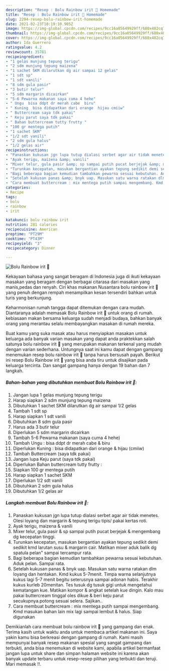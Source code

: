 ```yaml
---
description: "Resep : Bolu Rainbow irit 🌈 Homemade"
title: "Resep : Bolu Rainbow irit 🌈 Homemade"
slug: 2294-resep-bolu-rainbow-irit-homemade
date: 2021-02-23T10:19:10.905Z
image: https://img-global.cpcdn.com/recipes/9cc16a05649929ff/680x482cq70/bolu-rainbow-irit-🌈-foto-resep-utama.jpg
thumbnail: https://img-global.cpcdn.com/recipes/9cc16a05649929ff/680x482cq70/bolu-rainbow-irit-🌈-foto-resep-utama.jpg
cover: https://img-global.cpcdn.com/recipes/9cc16a05649929ff/680x482cq70/bolu-rainbow-irit-🌈-foto-resep-utama.jpg
author: Ida Guerrero
ratingvalue: 4.2
reviewcount: 35781
recipeingredient:
- "1 gelas munjung tepung terigu"
- "2 sdm munjung tepung maizena"
- "1 sachet SKM dilarutkan dg air sampai 12 gelas"
- "1 sdt sp"
- "1 sdt vanili"
- "8 sdm gula pasir"
- "3 butir telur"
- "5 sdm margarin dicairkan"
- "5-6 Pewarna makanan saya cuma 4 hehe"
- " Ungu  bisa ddpt dr merah cabe  biru"
- " Kuning  bisa didapatkan dari orange  hijau cmiiw"
- " Buttercream saya tdk pakai"
- " Keju parut saya tdk pakai"
- " Bahan buttercream tutty frutty "
- "100 gr mentega putih"
- "1 sachet SKM"
- "1/2 sdt vanili"
- "2 sdm gula halus"
- "1/2 gelas air"
recipeinstructions:
- "Panaskan kukusan jgn lupa tutup dialasi serbet agar air tidak menetes. Olesi loyang dan margarin &amp; tepung terigu tipis/ pakai kertas roti."
- "Ayak terigu, maizena &amp; vanili"
- "Mixer telur, gula pasir &amp; sp sampai putih pucat berjejak &amp; mengembang dg kecepatan tinggi."
- "Turunkan kecepatan, masukan bergantian ayakan tepung sedikit demi sedikit kmd larutan susu &amp; margarin cair. Matikan mixer aduk balik dg spatula pelan&#34; sampai tercampur rata."
- "Bagi beberapa bagian kemudian tambahkan pewarna sesuai kebutuhan. Aduk pelan. Sampai rata."
- "Setelah kukusan panas &amp; bnyk uap. Masukan satu warna ratakan dlm loyang dan hentakan. Kmd kukus 5-7menit. Timpa warna selanjutnya kukus lagi 5-7 menit begitu seterusnya sampai adonan habis. Terakhir kukus kurleb 20menitan. Tes tusuk dg tusuk gigi untuk mengetahui kematangan kue. Matikan kompor &amp; angkat setelah kue dingin. Kalo mau pakai buttercream tinggal oles dikue &amp; beri keju parut secukupnya.potong sesuai selera. Sajikan.."
- "Cara membuat buttercream : mix mentega putih sampai mengembang. Kmd masukan bahan lain mix lagi sampai lembut &amp; halus. Siap digunakan"
categories:
- Recipe
tags:
- bolu
- rainbow
- irit

katakunci: bolu rainbow irit 
nutrition: 281 calories
recipecuisine: American
preptime: "PT29M"
cooktime: "PT43M"
recipeyield: "3"
recipecategory: Dinner

---
```



![Bolu Rainbow irit 🌈](https://img-global.cpcdn.com/recipes/9cc16a05649929ff/680x482cq70/bolu-rainbow-irit-🌈-foto-resep-utama.jpg)

Kekayaan bahasa yang sangat beragam di Indonesia juga di ikuti kekayaan masakan yang beragam dengan berbagai citarasa dari masakan yang manis,pedas dan renyah. Ciri khas makanan Nusantara bolu rainbow irit 🌈 yang penuh dengan rempah menampilkan kesan tersendiri bahkan untuk turis yang berkunjung.




Keharmonisan rumah tangga dapat ditemukan dengan cara mudah. Diantaranya adalah memasak Bolu Rainbow irit 🌈 untuk orang di rumah. kebiasaan makan bersama keluarga sudah menjadi budaya, bahkan banyak orang yang merantau selalu membayangkan masakan di rumah mereka.

Buat kamu yang suka masak atau harus menyiapkan masakan untuk keluarga ada banyak varian masakan yang dapat anda praktekkan salah satunya bolu rainbow irit 🌈 yang merupakan makanan terkenal yang mudah dengan varian sederhana. Untungnya saat ini kamu dapat dengan gampang menemukan resep bolu rainbow irit 🌈 tanpa harus bersusah payah.
Berikut ini resep Bolu Rainbow irit 🌈 yang bisa anda tiru untuk disajikan pada keluarga tercinta. Dan sangat gampang hanya dengan 19 bahan dan 7 langkah.


<!--inarticleads1-->

##### Bahan-bahan yang dibutuhkan membuat Bolu Rainbow irit 🌈:

1. Jangan lupa 1 gelas munjung tepung terigu
1. Harap siapkan 2 sdm munjung tepung maizena
1. Dibutuhkan 1 sachet SKM dilarutkan dg air sampai 1/2 gelas
1. Tambah 1 sdt sp
1. Harap siapkan 1 sdt vanili
1. Dibutuhkan 8 sdm gula pasir
1. Harus ada 3 butir telur
1. Diperlukan 5 sdm margarin dicairkan
1. Tambah 5-6 Pewarna makanan (saya cuma 4 hehe)
1. Tambah  Ungu : bisa ddpt dr merah cabe &amp; biru
1. Diperlukan  Kuning : bisa didapatkan dari orange &amp; hijau (cmiiw)
1. Tambah  Buttercream (saya tdk pakai)
1. Jangan lupa  Keju parut (saya tdk pakai)
1. Diperlukan  Bahan buttercream tutty frutty :
1. Siapkan 100 gr mentega putih
1. Harap siapkan 1 sachet SKM
1. Diperlukan 1/2 sdt vanili
1. Dibutuhkan 2 sdm gula halus
1. Dibutuhkan 1/2 gelas air




<!--inarticleads2-->

##### Langkah membuat  Bolu Rainbow irit 🌈:

1. Panaskan kukusan jgn lupa tutup dialasi serbet agar air tidak menetes. Olesi loyang dan margarin &amp; tepung terigu tipis/ pakai kertas roti.
1. Ayak terigu, maizena &amp; vanili
1. Mixer telur, gula pasir &amp; sp sampai putih pucat berjejak &amp; mengembang dg kecepatan tinggi.
1. Turunkan kecepatan, masukan bergantian ayakan tepung sedikit demi sedikit kmd larutan susu &amp; margarin cair. Matikan mixer aduk balik dg spatula pelan&#34; sampai tercampur rata.
1. Bagi beberapa bagian kemudian tambahkan pewarna sesuai kebutuhan. Aduk pelan. Sampai rata.
1. Setelah kukusan panas &amp; bnyk uap. Masukan satu warna ratakan dlm loyang dan hentakan. Kmd kukus 5-7menit. Timpa warna selanjutnya kukus lagi 5-7 menit begitu seterusnya sampai adonan habis. Terakhir kukus kurleb 20menitan. Tes tusuk dg tusuk gigi untuk mengetahui kematangan kue. Matikan kompor &amp; angkat setelah kue dingin. Kalo mau pakai buttercream tinggal oles dikue &amp; beri keju parut secukupnya.potong sesuai selera. Sajikan..
1. Cara membuat buttercream : mix mentega putih sampai mengembang. Kmd masukan bahan lain mix lagi sampai lembut &amp; halus. Siap digunakan




Demikianlah cara membuat bolu rainbow irit 🌈 yang gampang dan enak. Terima kasih untuk waktu anda untuk membaca artikel makanan ini. Saya yakin kamu bisa berkreasi dengan gampang di rumah. Kami masih mempunyai banyak resep makanan spesial yang sangat gampang dan terbukti, anda bisa menemukan di website kami, apabila artikel bermanfaat jangan lupa untuk share dan simpan halaman website ini karena akan banyak update terbaru untuk resep-resep pilihan yang terbukti dan teruji. Mari memasak !!. 

